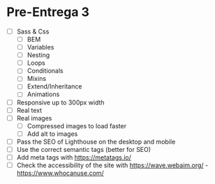 # Pre-Entrega 3

- [ ] Sass & Css
    - [ ] BEM
    - [ ] Variables
    - [ ] Nesting
    - [ ] Loops
    - [ ] Conditionals
    - [ ] Mixins
    - [ ] Extend/Inheritance
    - [ ] Animations
- [ ] Responsive up to 300px width
- [ ] Real text
- [ ] Real images
    - [ ] Compressed images to load faster
    - [ ] Add alt to images
- [ ] Pass the SEO of Lighthouse on the desktop and mobile
- [ ] Use the correct semantic tags (better for SEO)
- [ ] Add meta tags with https://metatags.io/
- [ ] Check the accessibility of the site with https://wave.webaim.org/ - https://www.whocanuse.com/
